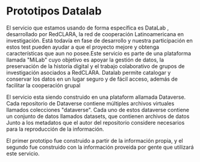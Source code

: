 # Prototipos Datalab

El servicio que estamos usando de forma específica es DataLab , desarrollado por RedCLARA, la red de cooperación Latinoamericana en investigación. Está todavía en fase de desarrollo y nuestra participación en estos test pueden ayudar a que el proyecto mejore y obtenga características que aun no posee.Este servicio es parte de una plataforma llamada "MiLab" cuyo objetivo es apoyar la gestión de datos, la preservación de la historia digital y el trabajo colaborativo de grupos de investigación asociados a RedCLARA. Datalab permite catalogar y conservar los datos en un lugar seguro y de fácil acceso, además de facilitar la cooperación grupal


El servicio esta siendo construido en una plataform allamada Dataverse. Cada repositorio de Dataverse contiene múltiples archivos virtuales llamados colecciones "dataverse". Cada uno de estos dataverse contiene un conjunto de datos llamados datasets, que contienen archivos de datos Junto a los metadatos que el autor del repositorio considere necesarios para la reproducción de la información.


El primer prototipo fue construido a partir de la información propia, y el segundo fue construido con la información proveida por gente que utilizará este servicio.
